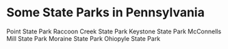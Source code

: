 # Some State Parks in Pennsylvania

Point State Park
Raccoon Creek State Park
Keystone State Park
McConnells Mill State Park
Moraine State Park
Ohiopyle State Park
